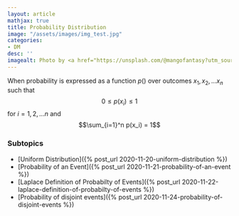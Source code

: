 ```yaml
---
layout: article
mathjax: true
title: Probability Distribution
image: "/assets/images/img_test.jpg"
categories:
- DM
desc: '' 
imagealt: Photo by <a href="https://unsplash.com/@mangofantasy?utm_source=unsplash&utm_medium=referral&utm_content=creditCopyText">Tim Johnson</a> on <a href="https://unsplash.com/s/photos/logic?utm_source=unsplash&utm_medium=referral&utm_content=creditCopyText">Unsplash</a>
---
```


When probability is expressed as a function $p()$ over outcomes $x_1, x_2, \dots x_n$ such that
$$0 \le p(x_i) \le 1$$ for $i=1, 2, \dots n$
and
$$\sum_{i=1}^n p(x_i) = 1$$

### Subtopics
- [Uniform Distribution]({% post_url 2020-11-20-uniform-distribution %})
- [Probability of an Event]({% post_url 2020-11-21-probability-of-an-event %})
- [Laplace Definition of Probabilty of Events]({% post_url 2020-11-22-laplace-definition-of-probabilty-of-events %})
- [Probability of disjoint events]({% post_url 2020-11-24-probability-of-disjoint-events %})